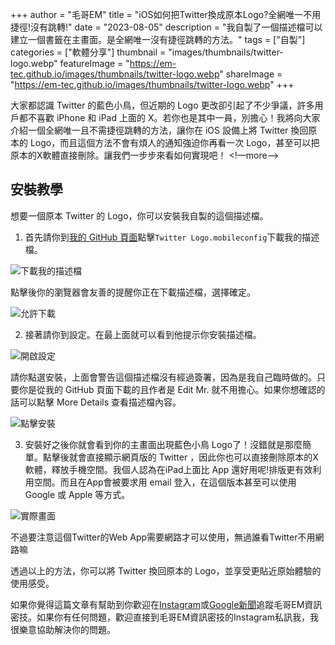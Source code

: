 +++
author = "毛哥EM"
title = "iOS如何把Twitter換成原本Logo?全網唯一不用捷徑!沒有跳轉!"
date = "2023-08-05"
description = "我自製了一個描述檔可以建立一個書籤在主畫面。是全網唯一沒有捷徑跳轉的方法。"
tags = ["自製"]
categories = ["軟體分享"]
thumbnail = "images/thumbnails/twitter-logo.webp"
featureImage = "https://em-tec.github.io/images/thumbnails/twitter-logo.webp"
shareImage = "https://em-tec.github.io/images/thumbnails/twitter-logo.webp"
+++

大家都認識 Twitter 的藍色小鳥，但近期的 Logo 更改卻引起了不少爭議，許多用戶都不喜歡 iPhone 和 iPad 上面的 X。若你也是其中一員，別擔心！我將向大家介紹一個全網唯一且不需捷徑跳轉的方法，讓你在 iOS 設備上將 Twitter 換回原本的 Logo，而且這個方法不會有煩人的通知強迫你再看一次 Logo，甚至可以把原本的X軟體直接刪除。讓我們一步步來看如何實現吧！
<!—more—>

## 安裝教學

想要一個原本 Twitter 的 Logo，你可以安裝我自製的這個描述檔。

1. 首先請你到[我的 GitHub 頁面](https://github.com/EM-Tec/EM-Tec.github.io/releases/tag/post-attach)點擊`Twitter Logo.mobileconfig`下載我的描述檔。

![下載我的描述檔](https://em-tec.github.io/images/twitter-logo-github.webp)

點擊後你的瀏覽器會友善的提醒你正在下載描述檔，選擇確定。

![允許下載](https://em-tec.github.io/images/twitter-logo-dl.webp)

2. 接著請你到設定。在最上面就可以看到他提示你安裝描述檔。

![開啟設定](https://em-tec.github.io/images/twitter-logo-setting.webp)

請你點選安裝，上面會警告這個描述檔沒有經過簽署，因為是我自己臨時做的。只要你是從我的 GitHub 頁面下載的且作者是 Edit Mr. 就不用擔心。如果你想確認的話可以點擊 More Details 查看描述檔內容。

![點擊安裝](https://em-tec.github.io/images/twitter-logo-install.webp) 

3. 安裝好之後你就會看到你的主畫面出現藍色小鳥 Logo了！沒錯就是那麼簡單。點擊後就會直接顯示網頁版的 Twitter ，因此你也可以直接刪除原本的X軟體，釋放手機空間。我個人認為在iPad上面比 App 還好用呢!排版更有效利用空間。而且在App會被要求用 email 登入，在這個版本甚至可以使用 Google 或 Apple 等方式。

![實際畫面](https://em-tec.github.io/images/twitter-logo-twitter.webp)

不過要注意這個Twitter的Web App需要網路才可以使用，無過誰看Twitter不用網路嘛

透過以上的方法，你可以將 Twitter 換回原本的 Logo，並享受更貼近原始體驗的使用感受。

如果你覺得這篇文章有幫助到你歡迎在[Instagram](https://instagram.com/em.tec.blog)或[Google新聞](https://news.google.com/s/CBIwgtnWzKAB?sceid=TW:zh-Hant&sceid=TW:zh-Hant&r=11&oc=1)追蹤毛哥EM資訊密技。如果你有任何問題，歡迎直接到毛哥EM資訊密技的Instagram私訊我，我很樂意協助解決你的問題。
